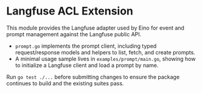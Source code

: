 # Langfuse ACL Extension

This module provides the Langfuse adapter used by Eino for event and prompt management against the Langfuse public API.

- `prompt.go` implements the prompt client, including typed request/response models and helpers to list, fetch, and create prompts.
- A minimal usage sample lives in `examples/prompt/main.go`, showing how to initialize a Langfuse client and load a prompt by name.

Run `go test ./...` before submitting changes to ensure the package continues to build and the existing suites pass.

